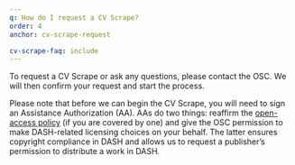 ```yaml
---
q: How do I request a CV Scrape?
order: 4
anchor: cv-scrape-request

cv-scrape-faq: include
---
```


To request a CV Scrape or ask any questions, please contact the OSC. We will then confirm your request and start the process. 

Please note that before we can begin the CV Scrape, you will need to sign an Assistance Authorization (AA). AAs do two things: reaffirm the <a href="https://osc.hul.harvard.edu/policies/">open-access policy</a> (if you are covered by one) and give the OSC permission to make DASH-related licensing choices on your behalf. The latter ensures copyright compliance in DASH and allows us to request a publisher’s permission to distribute a work in DASH.